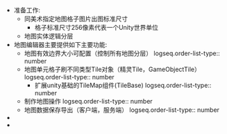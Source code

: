 - 准备工作:
	- 同美术指定地图格子图片出图标准尺寸
		- 格子标准尺寸256像素代表一个Unity世界单位
	- 地图实体逻辑分层
- 地图编辑器主要提供如下主要功能:
	- 地图有效边界大小可配置（控制所有地图分层）
	  logseq.order-list-type:: number
	- 地图单元格子刷不同类型Tile对象（精灵Tile，GameObjectTile）
	  logseq.order-list-type:: number
		- 扩展unity基础的TileMap组件(TileBase)
		  logseq.order-list-type:: number
	- 制作地图操作
	  logseq.order-list-type:: number
	- 地图数据保存导出（客户端，服务端）
	  logseq.order-list-type:: number
-
-